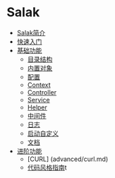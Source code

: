 # Salak

* [Salak简介](README.md)
* [快速入门](intro/README.md)
* [基础功能](basics/README.md)
  * [目录结构](basics/structure.md)
  * [内置对象](basics/objects.md)
  * [配置](basics/config.md)
  * [Context](basics/context.md)
  * [Controller](basics/controller.md)
  * [Service](basics/service.md)
  * [Helper](basics/helper.md)
  * [中间件](basics/middleware.md)
  * [日志](basics/logger.md)
  * [启动自定义](basics/start.md)
  * [文档](basics/docs.md)
* [进阶功能](advanced/README.md)
  * [CURL] (advanced/curl.md)
  * [代码风格指南](advanced/styles.md)t
